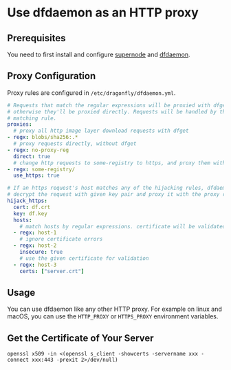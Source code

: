 # Use dfdaemon as an HTTP proxy

## Prerequisites

You need to first install and configure [supernode](install_server.md) and [dfdaemon](install_client.md).

## Proxy Configuration

Proxy rules are configured in `/etc/dragonfly/dfdaemon.yml`.

```yaml
# Requests that match the regular expressions will be proxied with dfget,
# otherwise they'll be proxied directly. Requests will be handled by the first
# matching rule.
proxies:
  # proxy all http image layer download requests with dfget
- regx: blobs/sha256:.*
  # proxy requests directly, without dfget
- regx: no-proxy-reg
  direct: true
  # change http requests to some-registry to https, and proxy them with dfget
- regx: some-registry/
  use_https: true

# If an https request's host matches any of the hijacking rules, dfdaemon will
# decrypt the request with given key pair and proxy it with the proxy rules.
hijack_https:
  cert: df.crt
  key: df.key
  hosts:
    # match hosts by regular expressions. certificate will be validated normally
  - regx: host-1
    # ignore certificate errors
  - regx: host-2
    insecure: true
    # use the given certificate for validation
  - regx: host-3
    certs: ["server.crt"]
```

## Usage

You can use dfdaemon like any other HTTP proxy. For example on linux and
macOS, you can use the `HTTP_PROXY` or `HTTPS_PROXY` environment variables.

## Get the Certificate of Your Server

```
openssl x509 -in <(openssl s_client -showcerts -servername xxx -connect xxx:443 -prexit 2>/dev/null)
```
